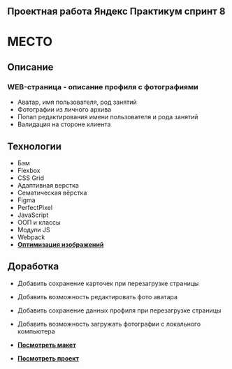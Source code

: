## **Проектная работа Яндекс Практикум спринт 8**

# **МЕСТО**

## **Описание**

### **WEB-страница - описание профиля с фотографиями**

- Аватар, имя пользователя, род занятий
- Фотографии из личного архива
- Попап редактирования имени пользователя и рода занятий
- Валидация на стороне клиента

## **Технологии**

- Бэм
- Flexbox
- CSS Grid
- Адаптивная верстка
- Сематическая вёрстка
- Figma
- PerfectPixel
- JavaScript
- ООП и классы
- Модули JS
- Webpack
- [**Оптимизация изображений**](https://tinypng.com/)

## **Доработка**

- Добавить сохранение карточек при перезагрузке страницы
- Добавить возможность редактировать фото аватара
- Добавить сохранение данных профиля при перезагрузке страницы
- Добавить возможность загружать фотографии с локального компьютера

- [**Посмотреть макет**](https://www.figma.com/file/2cn9N9jSkmxD84oJik7xL7/JavaScript.-Sprint-4?node-id=0%3A1)
- [**Посмотреть проект**](https://motopeter.github.io/mesto)
